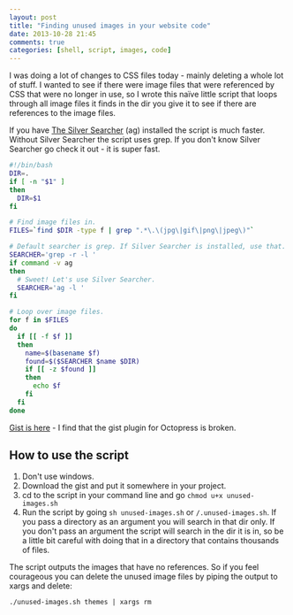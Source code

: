 ```yaml
---
layout: post
title: "Finding unused images in your website code"
date: 2013-10-28 21:45
comments: true
categories: [shell, script, images, code]
---
```

I was doing a lot of changes to CSS files today - mainly deleting a whole lot of stuff. I wanted to see if there were image files that were referenced by CSS that were no longer in use, so I wrote this naïve little script that loops through all image files it finds in the dir you give it to see if there are references to the image files.

If you have [The Silver Searcher](https://github.com/ggreer/the_silver_searcher) (ag) installed the script is much faster. Without Silver Searcher the script uses grep. If you don't know Silver Searcher go check it out - it is super fast.

``` sh
#!/bin/bash
DIR=.
if [ -n "$1" ]
then
  DIR=$1
fi

# Find image files in.
FILES=`find $DIR -type f | grep ".*\.\(jpg\|gif\|png\|jpeg\)"`

# Default searcher is grep. If Silver Searcher is installed, use that.
SEARCHER='grep -r -l '
if command -v ag
then
  # Sweet! Let's use Silver Searcher.
  SEARCHER='ag -l '
fi

# Loop over image files.
for f in $FILES
do
  if [[ -f $f ]]
  then
    name=$(basename $f)
    found=$($SEARCHER $name $DIR)
    if [[ -z $found ]]
    then
      echo $f
    fi
  fi
done
```
[Gist is here](https://gist.github.com/naxoc/7203765) - I find that the gist plugin for Octopress is  broken.

## How to use the script

1. Don't use windows.
2. Download the gist and put it somewhere in your project.
3. cd to the script in your command line and go `chmod u+x unused-images.sh`
4. Run the script by going `sh unused-images.sh` or `/.unused-images.sh`. If you pass a directory as an argument you will search in that dir only. If you don't pass an argument the script will search in the dir it is in, so be a little bit careful with doing that in a directory that contains thousands of files.

The script outputs the images that have no references. So if you feel courageous you can delete the unused image files by piping the output to xargs and delete:
```
./unused-images.sh themes | xargs rm
```
